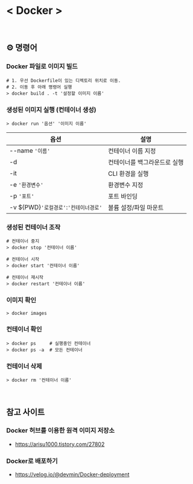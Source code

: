 # < Docker >

<br>

## ⚙️ 명령어

### Docker 파일로 이미지 빌드
```
# 1. 우선 Dockerfile이 있는 디렉토리 위치로 이동.
# 2. 이동 후 아래 명령어 실행
> docker build . -t '설정할 이미지 이름'
```

### 생성된 이미지 실행 (컨테이너 생성)
```
> docker run '옵션' '이미지 이름'
```

|옵션|설명|
|---|---|
|--name `'이름'`|컨테이너 이름 지정|
|-d|컨테이너를 백그라운드로 실행|
|-it|CLI 환경을 실행|
|-e `'환경변수'`|환경변수 지정|
|-p `'포트'`|포트 바인딩|
|-v ${PWD}`'로컬경로'`:`'컨테이너경로'`|볼륨 설정/파일 마운트|

### 생성된 컨테이너 조작
```
# 컨테이너 중지
> docker stop '컨테이너 이름'

# 컨테이너 시작
> docker start '컨테이너 이름'

# 컨테이너 재시작
> docker restart '컨테이너 이름'
```

### 이미지 확인
```
> docker images
```

### 컨테이너 확인
```
> docker ps     # 실행중인 컨테이너
> docker ps -a  # 모든 컨테이너
```

### 컨테이너 삭제
```
> docker rm '컨테이너 이름'
```

<br>

## 참고 사이트

### Docker 허브를 이용한 원격 이미지 저장소
- https://arisu1000.tistory.com/27802

### Docker로 배포하기
- https://velog.io/@devmin/Docker-deployment